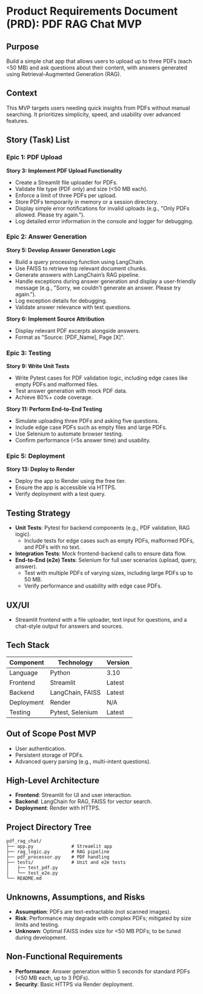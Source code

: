 # Product Requirements Document (PRD): PDF RAG Chat MVP

## Purpose
Build a simple chat app that allows users to upload up to three PDFs (each <50 MB) and ask questions about their content, with answers generated using Retrieval-Augmented Generation (RAG).

## Context
This MVP targets users needing quick insights from PDFs without manual searching. It prioritizes simplicity, speed, and usability over advanced features.

## Story (Task) List

### Epic 1: PDF Upload
**Story 3: Implement PDF Upload Functionality**  
- Create a Streamlit file uploader for PDFs.  
- Validate file type (PDF only) and size (<50 MB each).  
- Enforce a limit of three PDFs per upload.  
- Store PDFs temporarily in memory or a session directory.  
- Display simple error notifications for invalid uploads (e.g., "Only PDFs allowed. Please try again.").  
- Log detailed error information in the console and logger for debugging.  

### Epic 2: Answer Generation
**Story 5: Develop Answer Generation Logic**  
- Build a query processing function using LangChain.  
- Use FAISS to retrieve top relevant document chunks.  
- Generate answers with LangChain’s RAG pipeline.  
- Handle exceptions during answer generation and display a user-friendly message (e.g., "Sorry, we couldn't generate an answer. Please try again.").  
- Log exception details for debugging.  
- Validate answer relevance with test questions.  

**Story 6: Implement Source Attribution**  
- Display relevant PDF excerpts alongside answers.  
- Format as "Source: [PDF_Name], Page [X]".  

### Epic 3: Testing
**Story 9: Write Unit Tests**  
- Write Pytest cases for PDF validation logic, including edge cases like empty PDFs and malformed files.  
- Test answer generation with mock PDF data.  
- Achieve 80%+ code coverage.  

**Story 11: Perform End-to-End Testing**  
- Simulate uploading three PDFs and asking five questions.  
- Include edge case PDFs such as empty files and large PDFs.  
- Use Selenium to automate browser testing.  
- Confirm performance (<5s answer time) and usability.  

### Epic 5: Deployment
**Story 13: Deploy to Render**  
- Deploy the app to Render using the free tier.  
- Ensure the app is accessible via HTTPS.  
- Verify deployment with a test query.  

## Testing Strategy
- **Unit Tests**: Pytest for backend components (e.g., PDF validation, RAG logic).  
  - Include tests for edge cases such as empty PDFs, malformed PDFs, and PDFs with no text.  
- **Integration Tests**: Mock frontend-backend calls to ensure data flow.  
- **End-to-End (e2e) Tests**: Selenium for full user scenarios (upload, query, answer).  
  - Test with multiple PDFs of varying sizes, including large PDFs up to 50 MB.  
  - Verify performance and usability with edge case PDFs.  

## UX/UI
- Streamlit frontend with a file uploader, text input for questions, and a chat-style output for answers and sources.

## Tech Stack
| Component          | Technology       | Version |
|--------------------|------------------|---------|
| Language           | Python           | 3.10    |
| Frontend           | Streamlit        | Latest  |
| Backend            | LangChain, FAISS | Latest  |
| Deployment         | Render           | N/A     |
| Testing            | Pytest, Selenium | Latest  |

## Out of Scope Post MVP
- User authentication.
- Persistent storage of PDFs.
- Advanced query parsing (e.g., multi-intent questions).

## High-Level Architecture
- **Frontend**: Streamlit for UI and user interaction.  
- **Backend**: LangChain for RAG, FAISS for vector search.  
- **Deployment**: Render with HTTPS.

## Project Directory Tree
```
pdf_rag_chat/
├── app.py              # Streamlit app
├── rag_logic.py        # RAG pipeline
├── pdf_processor.py    # PDF handling
├── tests/              # Unit and e2e tests
│   ├── test_pdf.py
│   └── test_e2e.py
└── README.md
```

## Unknowns, Assumptions, and Risks
- **Assumption**: PDFs are text-extractable (not scanned images).  
- **Risk**: Performance may degrade with complex PDFs; mitigated by size limits and testing.  
- **Unknown**: Optimal FAISS index size for <50 MB PDFs; to be tuned during development.

## Non-Functional Requirements
- **Performance**: Answer generation within 5 seconds for standard PDFs (<50 MB each, up to 3 PDFs).  
- **Security**: Basic HTTPS via Render deployment.
